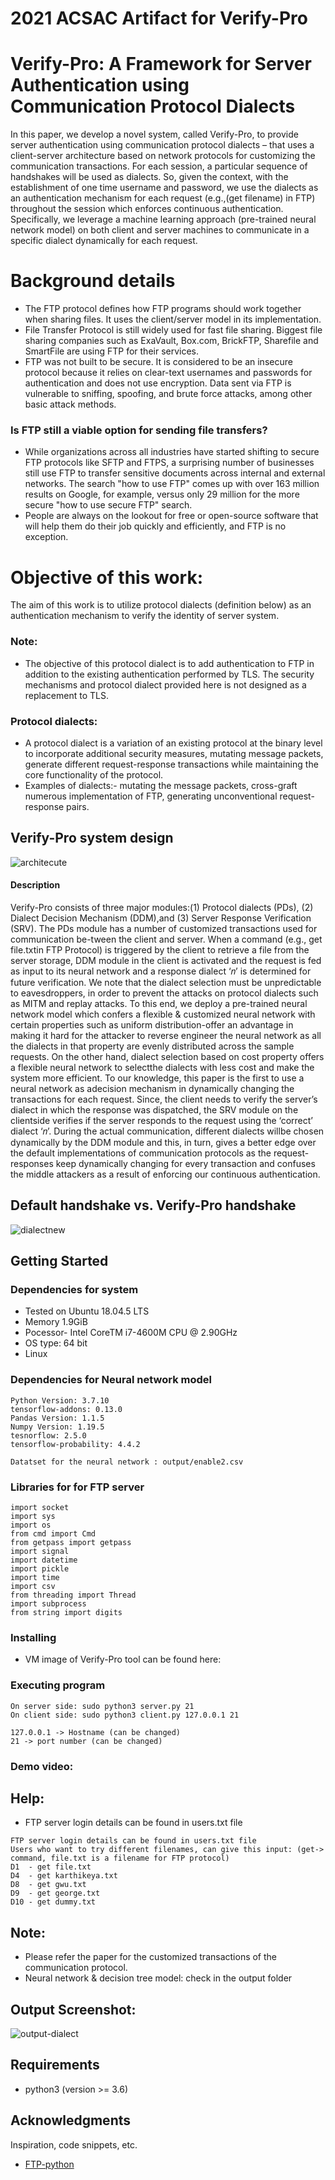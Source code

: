 # 2021 ACSAC Artifact for Verify-Pro
# Verify-Pro: A Framework for Server Authentication using Communication Protocol Dialects


In this paper, we develop a novel system, called Verify-Pro, to provide server authentication using communication protocol dialects – that uses a client-server architecture based on network protocols for customizing the communication transactions. For each session, a particular sequence of handshakes will be used as dialects. So, given the context, with the establishment of one time username and password, we use the dialects as an authentication mechanism for each request (e.g.,(get filename) in FTP) throughout the session which enforces continuous authentication. Specifically, we leverage a machine learning approach (pre-trained neural network model) on both client and server machines to communicate in a specific dialect dynamically for each request.

# Background details
* The FTP protocol defines how FTP programs should work together when sharing files. It uses the client/server model in its implementation. 
* File Transfer Protocol is still widely used for fast file sharing. Biggest file sharing companies such as ExaVault, Box.com, BrickFTP, Sharefile and SmartFile are using FTP for their services. 
* FTP was not built to be secure. It is considered to be an insecure protocol because it relies on clear-text usernames and passwords for authentication and does not use encryption. Data sent via FTP is vulnerable to sniffing, spoofing, and brute force attacks, among other basic attack methods.
### Is FTP still a viable option for sending file transfers? 
* While organizations across all industries have started shifting to secure FTP protocols like SFTP and FTPS, a surprising number of businesses still use FTP to transfer sensitive documents across internal and external networks. The search "how to use FTP" comes up with over 163 million results on Google, for example, versus only 29 million for the more secure "how to use secure FTP" search. 
* People are always on the lookout for free or open-source software that will help them do their job quickly and efficiently, and FTP is no exception.

# Objective of this work:
The aim of this work is to utilize protocol dialects (definition below) as an authentication mechanism to verify the identity of server system.
### Note: 
* The objective of this protocol dialect is to add authentication to FTP in addition to the existing authentication performed by TLS. The security mechanisms and protocol dialect provided here is not designed as a replacement to TLS.
### Protocol dialects: 
* A protocol dialect is a variation of an existing protocol at the binary level to incorporate additional security measures, mutating message packets, generate different request-response transactions while maintaining the core functionality of the protocol.
* Examples of dialects:- mutating the message packets, cross-graft numerous implementation of FTP, generating unconventional request-response pairs.

## Verify-Pro system design
![architecute](https://user-images.githubusercontent.com/68829206/123556724-d2499c00-d75a-11eb-8014-0461d37b67b2.png)
#### Description
Verify-Pro consists of three major modules:(1) Protocol dialects (PDs), (2) Dialect Decision Mechanism (DDM),and (3) Server Response Verification (SRV). The PDs module has a number of customized transactions used for communication be-tween the client and server. When a command (e.g., get file.txtin FTP Protocol) is triggered by the client to retrieve a file from the server storage, DDM module in the client is activated and the request is fed as input to its neural network and a response dialect ‘𝑛’ is determined for future verification. We note that the dialect selection must be unpredictable to eavesdroppers, in order to prevent the attacks on protocol dialects such as MITM and replay attacks. To this end, we deploy a pre-trained neural network model which confers a flexible & customized neural network with certain properties such as uniform distribution-offer an advantage in making it hard for the attacker to reverse engineer the neural network as all the dialects in that property are evenly distributed across the sample requests. On the other hand, dialect selection based on cost property offers a flexible neural network to selectthe dialects with less cost and make the system more efficient. To our knowledge, this paper is the first to use a neural network as adecision mechanism in dynamically changing the transactions for each request. Since, the client needs to verify the server’s dialect in which the response was dispatched, the SRV module on the clientside verifies if the server responds to the request using the ‘correct’ dialect ‘𝑛’. During the actual communication, different dialects willbe chosen dynamically by the DDM module and this, in turn, gives a better edge over the default implementations of communication protocols as the request-responses keep dynamically changing for every transaction and confuses the middle attackers as a result of enforcing our continuous authentication. 


## Default handshake vs. Verify-Pro handshake
![dialectnew](https://user-images.githubusercontent.com/68829206/123556427-26ec1780-d759-11eb-8ed2-f9d9552532d9.png)

## Getting Started

### Dependencies for system

* Tested on Ubuntu 18.04.5 LTS
* Memory 1.9GiB
* Pocessor- Intel CoreTM i7-4600M CPU @ 2.90GHz
* OS type: 64 bit
* Linux

### Dependencies for Neural network model
```
Python Version: 3.7.10
tensorflow-addons: 0.13.0
Pandas Version: 1.1.5
Numpy Version: 1.19.5
tesnorflow: 2.5.0
tensorflow-probability: 4.4.2

Datatset for the neural network : output/enable2.csv
```
### Libraries for for FTP server
```
import socket
import sys
import os
from cmd import Cmd
from getpass import getpass
import signal
import datetime
import pickle
import time
import csv
from threading import Thread
import subprocess
from string import digits
```

### Installing

* VM image of Verify-Pro tool can be found here: 

### Executing program
```
On server side: sudo python3 server.py 21 
On client side: sudo python3 client.py 127.0.0.1 21

127.0.0.1 -> Hostname (can be changed)
21 -> port number (can be changed)
```
### Demo video:


## Help: 
* FTP server login details can be found in users.txt file
```
FTP server login details can be found in users.txt file 
Users who want to try different filenames, can give this input: (get-> command, file.txt is a filename for FTP protocol)
D1  - get file.txt
D4  - get karthikeya.txt 
D8  - get gwu.txt 
D9  - get george.txt 
D10 - get dummy.txt
```

## Note:
* Please refer the paper for the customized transactions of the communication protocol.
* Neural network & decision tree model: check in the output folder

## Output Screenshot:
![output-dialect](https://user-images.githubusercontent.com/68829206/123555806-0078ad00-d756-11eb-8800-5b58b14edce8.jpeg)

## Requirements

* python3 (version >= 3.6)


## Acknowledgments

Inspiration, code snippets, etc.
* [FTP-python](https://github.com/ShripadMhetre/FTP-Python.git)
